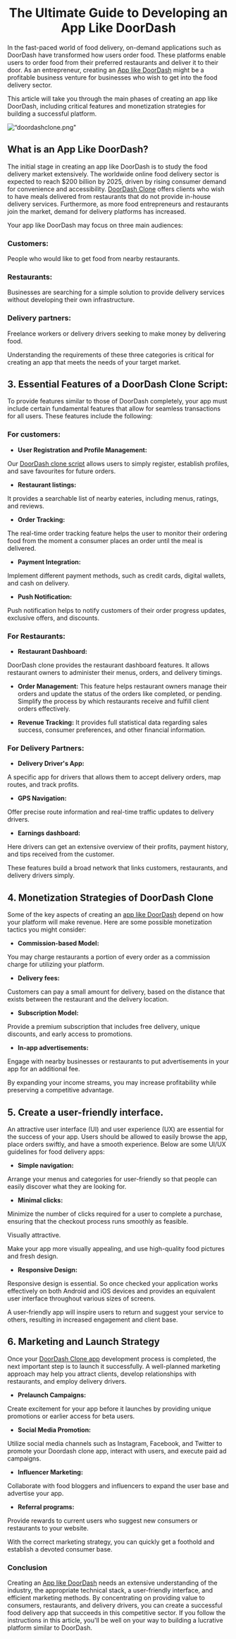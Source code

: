<h1 align="center"> The Ultimate Guide to Developing an App Like DoorDash </h1>

In the fast-paced world of food delivery, on-demand applications such as DoorDash have transformed how users order food. These platforms enable users to order food from their preferred restaurants and deliver it to their door. As an entrepreneur, creating an [App like DoorDash](https://sangvish.com/doordash-clone/) might be a profitable business venture for businesses who wish to get into the food delivery sector.

This article will take you through the main phases of creating an app like DoorDash, including critical features and monetization strategies for building a successful platform.

<div class="Box-sc-g0xbh4-0 iIZCet"><img alt=“doordashclone.png" src="https://github.com/sangvishtechnologies/doordash-clone/blob/main/app-like-doordash.png" data-hpc="true" class="Box-sc-g0xbh4-0 kzRgrI"></div> 

## What is an App Like DoorDash?

The initial stage in creating an app like DoorDash is to study the food delivery market extensively. The worldwide online food delivery sector is expected to reach $200 billion by 2025, driven by rising consumer demand for convenience and accessibility. [DoorDash Clone](https://sangvish.com/doordash-clone/) offers clients who wish to have meals delivered from restaurants that do not provide in-house delivery services. Furthermore, as more food entrepreneurs and restaurants join the market, demand for delivery platforms has increased.

Your app like DoorDash may focus on three main audiences:

### Customers:

People who would like to get food from nearby restaurants.

### Restaurants:

Businesses are searching for a simple solution to provide delivery services without developing their own infrastructure.

### Delivery partners:

Freelance workers or delivery drivers seeking to make money by delivering food.


Understanding the requirements of these three categories is critical for creating an app that meets the needs of your target market.

## 3. Essential Features of a DoorDash Clone Script:
To provide features similar to those of DoorDash completely, your app must include certain fundamental features that allow for seamless transactions for all users. These features include the following:

### For customers:

* **User Registration and Profile Management:**

Our [DoorDash clone script](https://sangvish.com/doordash-clone/) allows users to simply register, establish profiles, and save favourites for future orders.

* **Restaurant listings:**

It provides a searchable list of nearby eateries, including menus, ratings, and reviews.

* **Order Tracking:**

The real-time order tracking feature helps the user to monitor their ordering food from the moment a consumer places an order until the meal is delivered.

* **Payment Integration:**

Implement different payment methods, such as credit cards, digital wallets, and cash on delivery.

* **Push Notification:**

Push notification helps to notify customers of their order progress updates, exclusive offers, and discounts.

### For Restaurants:

* **Restaurant Dashboard:**

DoorDash clone provides the restaurant dashboard features. It allows restaurant owners to administer their menus, orders, and delivery timings.

* **Order Management:**
This feature helps restaurant owners manage their orders and update the status of the orders like completed, or pending.
Simplify the process by which restaurants receive and fulfill client orders effectively.

* **Revenue Tracking:**
It provides full statistical data regarding sales success, consumer preferences, and other financial information.

### For Delivery Partners:

* **Delivery Driver's App:**

A specific app for drivers that allows them to accept delivery orders, map routes, and track profits.

* **GPS Navigation:**

Offer precise route information and real-time traffic updates to delivery drivers.

* **Earnings dashboard:**

Here drivers can get an extensive overview of their profits, payment history, and tips received from the customer.

These features build a broad network that links customers, restaurants, and delivery drivers simply.


## 4. Monetization Strategies of DoorDash Clone

Some of the key aspects of creating an [app like DoorDash](https://sangvish.com/doordash-clone/) depend on how your platform will make revenue. Here are some possible monetization tactics you might consider:

* **Commission-based Model:**

You may charge restaurants a portion of every order as a commission charge for utilizing your platform.

* **Delivery fees:**

Customers can pay a small amount for delivery, based on the distance that exists between the restaurant and the delivery location.

* **Subscription Model:**

Provide a premium subscription that includes free delivery, unique discounts, and early access to promotions.

* **In-app advertisements:**

Engage with nearby businesses or restaurants to put advertisements in your app for an additional fee.

By expanding your income streams, you may increase profitability while preserving a competitive advantage.

## 5. Create a user-friendly interface.

An attractive user interface (UI) and user experience (UX) are essential for the success of your app. Users should be allowed to easily browse the app, place orders swiftly, and have a smooth experience. Below are some UI/UX guidelines for food delivery apps:

* **Simple navigation:**

Arrange your menus and categories for user-friendly so that people can easily discover what they are looking for.

* **Minimal clicks:**

Minimize the number of clicks required for a user to complete a purchase, ensuring that the checkout process runs smoothly as feasible.

Visually attractive.

Make your app more visually appealing, and use high-quality food pictures and fresh design.

* **Responsive Design:**

Responsive design is essential. So once checked your application works effectively on both Android and iOS devices and provides an equivalent user interface throughout various sizes of screens.

A user-friendly app will inspire users to return and suggest your service to others, resulting in increased engagement and client base.


## 6. Marketing and Launch Strategy 

Once your [DoorDash Clone app](https://sangvish.com/doordash-clone/) development process is completed, the next important step is to launch it successfully. A well-planned marketing approach may help you attract clients, develop relationships with restaurants, and employ delivery drivers.


* **Prelaunch Campaigns:**

Create excitement for your app before it launches by providing unique promotions or earlier access for beta users.

* **Social Media Promotion:**

Utilize social media channels such as Instagram, Facebook, and Twitter to promote your Doordash clone app, interact with users, and execute paid ad campaigns.

* **Influencer Marketing:**

Collaborate with food bloggers and influencers to expand the user base and advertise your app.

* **Referral programs:**

Provide rewards to current users who suggest new consumers or restaurants to your website.

With the correct marketing strategy, you can quickly get a foothold and establish a devoted consumer base.


### Conclusion

Creating an [App like DoorDash](https://sangvish.com/doordash-clone/) needs an extensive understanding of the industry, the appropriate technical stack, a user-friendly interface, and efficient marketing methods. By concentrating on providing value to consumers, restaurants, and delivery drivers, you can create a successful food delivery app that succeeds in this competitive sector. If you follow the instructions in this article, you'll be well on your way to building a lucrative platform similar to DoorDash.
